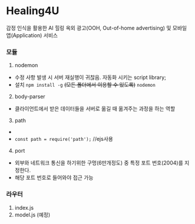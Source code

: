 # Healing4U
감정 인식을 활용한 AI 힐링 옥외 광고(OOH, Out-of-home advertising) 및 모바일 앱(Application) 서비스


### 모듈
1. nodemon
- 수정 사항 발생 시 서버 재실행이 귀찮음. 자동화 시키는 script library; 
- 설치 `npm install -g` ~~(모든 폴더에서 이용할 수 있도록)~~ `nodemon`

2. body-parser
- 클라이언트에서 받은 데이터들을 서버로 옮길 때 옮겨주는 과정을 하는 역할

3. path
- 
- `const path = require('path');`   //ejs사용

4. port
- 외부와 네트워크 통신을 하기위한 구멍(6만개정도) 중 특정 포트 번호(2004)를 지정한다.
- 해당 포트 번호로 들어와야 접근 가능


### 라우터
1. index.js
2. model.js (예정)